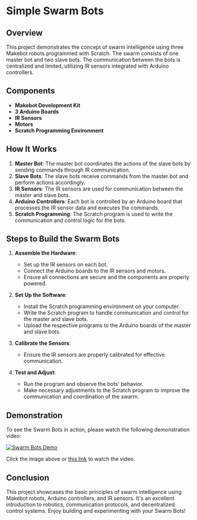 # Simple Swarm Bots

## Overview

This project demonstrates the concept of swarm intelligence using three Makebot robots programmed with Scratch. The swarm consists of one master bot and two slave bots. The communication between the bots is centralized and limited, utilizing IR sensors integrated with Arduino controllers.

## Components

- **Makebot Development Kit**
- **3 Arduino Boards**
- **IR Sensors**
- **Motors**
- **Scratch Programming Environment**

## How It Works

1. **Master Bot**: The master bot coordinates the actions of the slave bots by sending commands through IR communication.
2. **Slave Bots**: The slave bots receive commands from the master bot and perform actions accordingly.
3. **IR Sensors**: The IR sensors are used for communication between the master and slave bots.
4. **Arduino Controllers**: Each bot is controlled by an Arduino board that processes the IR sensor data and executes the commands.
5. **Scratch Programming**: The Scratch program is used to write the communication and control logic for the bots.


## Steps to Build the Swarm Bots

1. **Assemble the Hardware**:
   - Set up the IR sensors on each bot.
   - Connect the Arduino boards to the IR sensors and motors.
   - Ensure all connections are secure and the components are properly powered.

2. **Set Up the Software**:
   - Install the Scratch programming environment on your computer.
   - Write the Scratch program to handle communication and control for the master and slave bots.
   - Upload the respective programs to the Arduino boards of the master and slave bots.

3. **Calibrate the Sensors**:
   - Ensure the IR sensors are properly calibrated for effective communication.

4. **Test and Adjust**:
   - Run the program and observe the bots' behavior.
   - Make necessary adjustments to the Scratch program to improve the communication and coordination of the swarm.

## Demonstration

To see the Swarm Bots in action, please watch the following demonstration video:

[![Swarm Bots Demo](https://img.youtube.com/vi/BqpahuIi7PQ/0.jpg)](https://www.youtube.com/watch?v=BqpahuIi7PQ)

Click the image above or [this link](https://youtu.be/BqpahuIi7PQ) to watch the video.

## Conclusion

This project showcases the basic principles of swarm intelligence using Makebot robots, Arduino controllers, and IR sensors. It's an excellent introduction to robotics, communication protocols, and decentralized control systems. Enjoy building and experimenting with your Swarm Bots!
